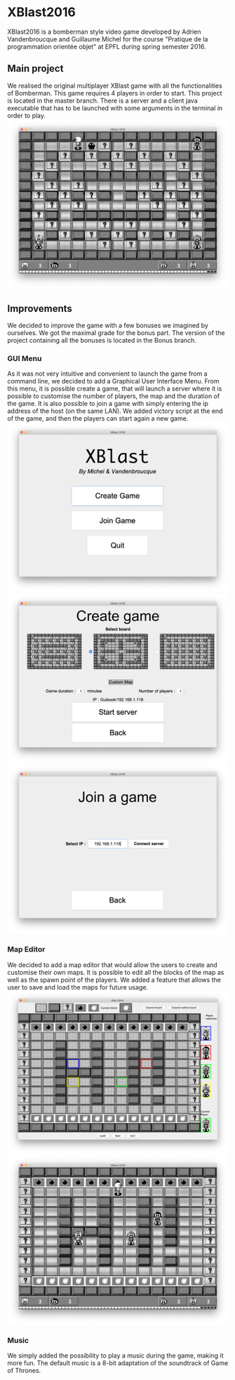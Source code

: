# XBlast2016
XBlast2016 is a bomberman style video game developed by Adrien Vandenbroucque and Guillaume Michel for the course "Pratique de la programmation orientée objet" at EPFL during spring semester 2016. 
## Main project
We realised the original multiplayer XBlast game with all the functionalities of Bomberman. This game requires 4 players in order to start. This project is located in the master branch. There is a server and a client java executable that has to be launched with some arguments in the terminal in order to play. 
![Alt text](/screenshots/normal_game.png?raw=true "")
## Improvements 
We decided to improve the game with a few bonuses we imagined by ourselves. We got the maximal grade for the bonus part. The version of the project containing all the bonuses is located in the Bonus branch.
### GUI Menu
As it was not very intuitive and convenient to launch the game from a command line, we decided to add a Graphical User Interface Menu. From this menu, it is possible create a game, that will launch a server where it is possible to customise the number of players, the map and the duration of the game. It is also possible to join a game with simply entering the ip address of the host (on the same LAN). We added victory script at the end of the game, and then the players can start again a new game.
![Alt text](/screenshots/start_screen.png?raw=true "")
![Alt text](/screenshots/create_game.png?raw=true "")
![Alt text](/screenshots/join_screen.png?raw=true "")
### Map Editor
We decided to add a map editor that would allow the users to create and customise their own maps. It is possible to edit all the blocks of the map as well as the spawn point of the players. We added a feature that allows the user to save and load the maps for future usage. 
![Alt text](/screenshots/map_editor.png?raw=true "")
![Alt text](/screenshots/custom_game.png?raw=true "")
### Music
We simply added the possibility to play a music during the game, making it more fun. The default music is a 8-bit adaptation of the soundtrack of Game of Thrones. 
